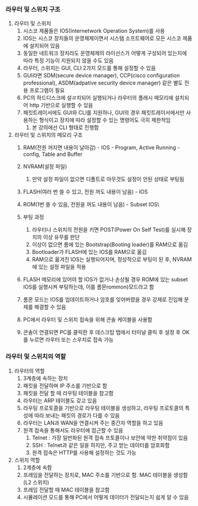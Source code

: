 ### 라우터 및 스위치 구조

1. 라우터 및 스위치
    1. 시스코 제품들은 IOS(Internetwork Operation System)를 사용
    2. IOS는 시스코 장치들의 운영체제이면서 시스템 소프트웨어로 모든 시스코 제품에 설치되어 있음
    3. 동일한 네트워크 장치라도 운영체제의 라이선스가 어떻게 구성되어 있는지에 따라 특정 기능이 지원되지 않을 수도 있음
    4. 라우터, 스위치는 GUI, CLI 2가지 모드를 통해 설정할 수 있음
    5. GUI라면 SDM(secure device manager), CCP(cisco configuration professional), ASDM(adpative security  device manager) 같은 별도 전용 프로그램이 필요
    6. PC의 하드디스크에  설ㄹ치되어 실행되거나 라우터의 플래시 메모리에 설치되어 http 기반으로 실행할 수 있음
    7. 패킷트레이서에도 GUI와 CLI를 지원하나, GUI의 경우 패킷트레이서에서만 사용하는 형식이고 장치에 따라 설정할 수 있는 명령어도 극히 제한적임
        1. 본 강의에선 CLI 형태로 진행함
2. 라우터 및 스위치의 메모리 구조
    1. RAM(전원 꺼지면 내용이 날아감) - IOS - Program, Active Running - config, Table and Buffer
    2. NVRAM(설정 파일)
        1. 만약 설정 파일이 없으면 디폴트로 아무것도 설정이 안된 상태로 부팅됨
    3. FLASH(여러 번 쓸 수 있고, 전원 꺼도 내용이 남음) - IOS
    4. ROM(1번 쓸 수 있음, 전원을 꺼도 내용이 남음) - Subset IOS\
    5. 부팅 과정
        1. 라우터나 스위치의 전원을 키면 POST(Power On Self Test)를 실시해 장치의 이상 유무를 판단
        2. 이상이 없으면 롬에 있는 Bootstrap(Booting loader)를 RAM으로 옮김
        3. Bootloader가 FLASH에 있는 IOS를 RAM으로 옮김
        4. RAM으로 옮겨진 IOS는 실행되어지며, 정상적으로 부팅이 된 후, NVRAM에 있는 설정 파일을 적용
    6. FLASH 메모리에 있어야 할 IOS가 없거나 손상될 경우 ROM에 있는 subset IOS를 실행시켜 부팅하는데, 이를 롬몬rommon)모드라고 함
    7. 롬몬 모드는 IOS를 업데이트하거나 암호를 잊어버렸을 경우 강제로 진입해 문제를 해결할 수 있음
    
    1. PC에서 라우터 및 스위치 접속을 위해 콘솔 케이블을 사용함
    2. 콘솔이 연결되면 PC를 클릭한 후 데스크탑 탭에서 터미널 클릭 후 설정 후 OK를 누르면 라우터 또는 스우치로 접속 가능
    

### 라우터 및 스위치의 역할

1. 라우터의 역할
    1. 3계층에 속하는 장치
    2. 패킷을 전달하며 IP 주소를 기반으로 함
    3. 패킷을 전달 할 때 라우팅 테이블을 참고함
    4. 라우터는 ARP 테이블도 갖고 있음
    5. 라우팅 프로토콜을 기반으로 라우팅 테이블을 생성하고, 라우팅 프로토콜의 특성에 따라 보내는 패킷의 경로가 다를 수 있음
    6. 라우터는 LAN과 WAN을 연결시켜 주는 중간자 역할을 하고 있음
    7. 원격 접속을 통해서도 라우터에 접근할 수 있음
        1. Telnet : 가장 일반화된 원격 접속 프토콜이나 보안에 약한 취약점이 있음
        2. SSH : Telnet과 같은 일을 하지만, 주고 받는 데이터를 암호화함
        3. 원격 접속은 HTTP를 사용해 설정하는 것도 가능
2. 스위치 역할
    1. 2계층에 속함
    2. 프레임을 전달하는 장치로, MAC 주소를 기반으로 함. MAC 테이블을 생성함(L2 스위치)
    3. 프레임 전달할 때 MAC 테이블을 참고함
    4. 시뮬레이션 모드를 통해 PC에서 어떻게 데이터가 전달되는지 쉽게 알 수 있음